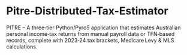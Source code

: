 # Pitre-Distributed-Tax-Estimator
PITRE – A three‑tier Python/Pyro5 application that estimates Australian personal income‑tax returns from manual payroll data or TFN‑based records, complete with 2023‑24 tax brackets, Medicare Levy &amp; MLS calculations.
